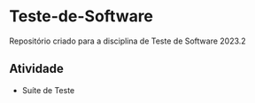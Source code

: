 # Teste-de-Software
Repositório criado para a disciplina de Teste de Software 2023.2

## Atividade
- Suíte de Teste
